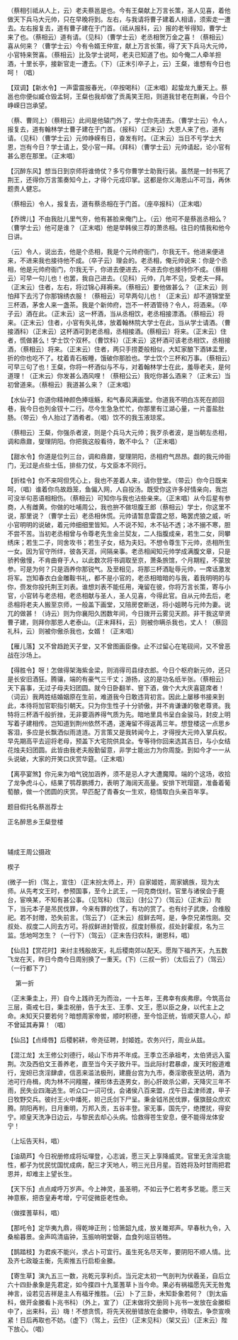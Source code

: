 <!-- { "loadSidebar": true } -->
（蔡相引祗从人上，云）老夫蔡邕是也。今有王粲献上万言长策，圣人见喜，着他做天下兵马大元帅，只在早晚将到。左右，与我请将曹子建着人相请，须索走一遭去。左右报复去，道有曹子建在于门首。（祗从报科，云）报的老爷得知，曹学士来了也。（蔡相云）道有请。（见科）（曹学士云）老丞相贺万金之喜！（蔡相云）喜从何来？（曹学士云）今有令婿王仲宣，献上万言长策，得了天下兵马大元帅，小官特来贺喜。（蔡相云）比及学士说呵，老夫已知道了也。如今俺二人牵羊担酒，十里长亭，接新官走一遭去。（下）（正末引卒子上，云）王粲，谁想有今日也呵！（唱）

【双调】【新水令】一声雷震报春光，（卒按喝科）（正末唱）起蛰龙九重天上。蔡邕也你便似臧仓毁孟轲，王粲也我却做了贡禹笑王阳，则道我甘老在荆襄，今日个峥嵘日岂承望。

（蔡、曹同上）（蔡相云）此间是他辕门外了，学士你先进去。（曹学士云）令人，报复去，道有翰林学士曹子建在于门首。（报科）（正末云）大恩人来了也，道有请。（见科）（曹学士云）元帅峥嵘有日，奋发有时。（正末云）当日不亏学士大恩，岂有今日？学士请上，受小官一拜。（拜科）（曹学士云）元帅请起，论小官有甚么恩在那里。（正末唱）

【沉醉东风】想当日到京师将谁倚仗？多亏你曹学士助我行装。虽然是一封书死了荆王，还得你万言策奏知今上，才得个元戎印掌。这都是你义海恩山不可当，再休题贵人健忘。

（蔡相云）令人，报复去，道有蔡丞相在于门首。（座卒报科）（正末唱）

【乔牌儿】不由我肚儿里气夯，他有甚脸来俺门上。（云）他可不是蔡邕丞相么？（曹学士云）他可是谁？（正末唱）他是举韩侯三荐的萧丞相。往日的情我和他今日讲。

（云）令人，说出去，他是个丞相，我是个元帅府衙门，尔我无干。他进来便进来，不进来我也接待他不成。（卒子云）理会的。老丞相，俺元帅说来：你是个丞相，他是元帅府衙门，尔我无干，你进去便进去，不进去你也接待你不成。（蔡相云）可早一句儿也！也罢，我自己进去。（见科）元帅，几年不见，受老夫一拜。（正末云）住者，左右，将过锦心拜褥来。（蔡相云）要他做甚么？（正末云）则怕拜下去污了你那锦绣衣服！（蔡相云）可早两句儿也！（正末云）却不道锦堂至三杯酒，茅舍人来一盏茶。我是个新帅府，岂不一杯酒管待？令人，将酒来。（卒子云）酒在此。（正末云）这一杯酒，当从丞相饮，老丞相接漂酒。（蔡相云）将来。（正末云）住者，小官有失礼体，放着翰林院大学士在此，当从学士请酒。（曹接酒科）（正末云）这杯酒可到老丞相，丞相接酒。(蔡相云）将来。（正末云）住者，慌做甚么！学士饮个双杯。（曹饮科）（正末云）这杯酒可该老丞相饮，丞相接酒，（蔡相云）将来。（正末云）住者，两只手捞菱般相似，大缸家酿下酒钵盂里，折的你也吃不了。枕着青石板睡，饿破你那脸也。学士饮个三杯和万事。（蔡相云）可早三句了也！王粲，你将一杯酒似与不与，对着翰林学士在此，羞辱老夫，是何道理！（正末云）你发甚么酒风哩！（蔡相公云）我吃你甚么酒来？（正末云）当初曾道来。（蔡相云）我道甚么来？（正末唱）

【水仙子】你道你精神颜色捧瑶觞，和气春风满画堂。你道我不明白冻死在颜回巷，我今日也列金钗十二行。尽今生急急忙忙，你那里有江湖心量，一片齑盐肚肠。（带云）令人抬过了酒肴者。（唱）饮不的我玉液琼浆。

（蔡相云）王粲，你强杀者波，则是个兵马大元帅；我歹杀者波，是当朝左丞相，调和鼎鼐，燮理阴阳。你把我这般看待，敢不中么？（正末唱）

【甜水令】你道是位列三台，调和鼎鼐，燮理阴阳，丞相府气昂昂。觑的我元帅衙门，无过是点些士伍，排些刀仗，与文臣本不同行。

【折桂令】你不来呵但凭心上，我也不差着人来，请你登堂。（带云）你今日既来呵，（唱）谁着你鸟故趋笼，鱼偏入网，人自投汤。既受你这许多好情亲向，我岂可没半句恶语相相伤。（蔡相云）可知你与我也沾些亲来。（正末唱）从今后星有参商，人有雌黄。你做的吐哺周公，我也拚不做坦腹王郎（蔡相云）学士，你这里不说，那里说？（曹学士云）老丞相休慌。元帅请暂息雷霆之怒，略罢虎狼之威，听小官明明的说破，着元帅细细里皆知。人不说不知，木不钻不透；冰不搦不寒，胆不尝不苦。当初老丞相曾与令尊老先生金兰契友，二人指腹成亲，若生二女，同攀绣床；若生二子，同舍攻书；若生子女，结为夫妇。不想令尊生下元帅，丞相所生一女。因为官守所绊，彼各天涯，间隔亲事。老丞相闻知元帅学成满腹文章，只是骄矜傲慢，不肯曲脊于人，以此数次将书调取至京，萧条旅馆，个月期程，不蒙放参。可是为何？只是涵养你那锐气。及至相见，将那三杯酒耻辱元帅，一席话激发将军。岂知春衣白金雕鞍书礼，都不是小官的，老丞相暗暗的与我，着我明明的与你，赍发你投托荆王刘表。谁想刘表不能任用，淹留在彼，你将万言长策，寄与小官，小官转与老丞相，老丞相献与圣人，圣人见喜，今得此官。自从元帅去后，老丞相将老夫人搬至京师，一般盖下画堂，又陪房奁断送，将小姐聘与元帅为妻。说兀的做甚！（诗云）则为你襄阳久困数年间，今日拨开云雾见天颜。非干我这举贤曹子建，则拜你那恩人老泰山。（正末拜科，云）则被你瞒杀我也，丈人！（蔡回礼科，云）则被你傲杀我也，女婿！（正末唱）

【雁儿落】又不曾趋跄天子堂，又不曾图画臣像。止不过留心在笔砚间，又不曾恶战在沙场上。

【得胜令】呀！怎做得架海紫金梁，则消得司县绿衣郎。今日个枢府新元帅，还只是长安旧酒狂。腾骧，端的有豪气三千丈；游扬，这的是功名纸半张。（蔡相云）天下喜事，无过子母夫妇团圆。就今日卧翻羊、窨下酒，做个大大庆喜筵席者！（词云）我两姓结婚姻原在生前，难道我今日敢违背初言。因此上屡移书接来到此，本待将加官职指引朝天。只为你生性子十分骄傲，并不肯谦谦的敬老尊贤。我特将三杯酒千般折挫，无非要涵养得气质为先。暗地里具书呈白金骏马，封皮上明写着子建相传。岂知道到荆州依然不遇，遂淹留不得返苒三年。想登楼这一点思乡客泪，多应是长飘洒似雨涟涟。万言策又是我转闻今上，才得授大元帅入掌兵权。早先期高平去迎将老母，预盖下大宅院供具全。专等待你回来选其吉日，与小女结花烛夫妇团圆。此皆由我老夫殷勤留意，非学士能出力为你周旋。到如今才一一从头说破，大家的开笑口庆赏华筵。（正末唱）

【离亭宴煞】你元来为咱气锐加涵养，须不是忌人才大遭魔障。端的个这场，收拾了龙争虎斗心，结果了鹗荐鹏搏力，表明了海阔天高量。安排下玳瑁筵，准备着葡萄酿，做一个团圆的庆赏。早匹配了青春女一生欢，稳情取白头亲百年享。

题目假托名蔡邕荐士

正名醉思乡王粲登楼


　
　




辅成王周公摄政

楔子

(微子一折)（驾上，宣住）（正末扮太师上，开）自家姬姓，周家嫡族，现为太师。从先考文王时，参预国事，至今上武王，一同克商伐纣。官里与诸侯会于鹿台，宦唤某，不知有甚公事。（见驾科）（驾云）（封公了）（驾云）（正末云）陛下，当元本子是吊民伐罪，今来有罪的伐了，有功的赏了。也有纣子武庚，合维殷祀。若不封赠，恐失前言。（驾云了）（正末云）叔鲜去呵，是，争奈兄弟性刚。交叔处、叔度二人同去方可。将叔鲜进封管叔，叔度封蔡叔，叔处封霍叔，名为三监。恁地呵怎生？（一行下）（驾云）（正末告归农科，谢恩科，唱）

【仙吕】【赏花时】来纣主残殷故天，礼后稷南郊以配天。愿陛下福齐天，九五数飞龙在天，昨日今商今日周别换了一重天。(下)（三叔一折）（太后云了）（驾云）（一行都下了）


　
第一折

（正末秉圭上，开）自今上践祚无为而治，一十五年，王弗幸有疾弗瘳。今筑高台三层，斋戒七日，秉圭祝册，告于太王、王季、文王，愿以臣之身，以代主上之命。未知天只要若何？暗想周家帝喾，顺时积德，至今恰正统，皆顺天意人心，却不曾延其寿算！（唱）

【仙吕】【点绛唇】后稷躬耕，帝尧征聘，封姬姓。农务兴行，周业从兹。

【混江龙】太王修公刘德行，岐山下市井不年成。王季立丕承祖考，太伯贤远入蛮荆。次及西伯文王善养老，直至当今天子致升平。当此际纣君暴虐，废天时殷道难行，宠妲已贪淫肆虐，信恶来滥法极刑，建鹿台宫为九市，奏淫歌夜至达明，酒为池可行舟楫，肉为林不问羶腥，裸形体去逐男女，剖心肝故杀公卿，天降灾三年不雨，民失业四海逃生。听众口一词可伐，会诸侯八百来盟，戊午日孟津师渡，甲子日牧野交兵。彼纣王火中燔死，妲己氏剑下尸呈。秉金钺吊民伐罪，偃旗鼓众庶欢腾。阴阳再判，日月重明，万邦入贡，五谷丰登。家无事，国先宁，绝搅扰，得安宁。顺皇天洗净日边云，与黎民去却心头病。恰救得苍生安息，便不能得龙体安宁！

（上坛告天科，唱）

【油葫芦】今日祝册修成将坛墠登，心志诚，愿三天上享降威灵。官里无贪淫贪能性，都子为忧民忧国忧成病，配三才天地人，明三光日月星。百姓将及时甘雨把君恩并，却难主上望长生。

【天下乐】点点咸呼万岁声。今上神灵，虽圣明，不如云予仁若考多艺能。愿三天神意察，把杏皇寿考增，宁可促微臣老性命。

（做揲蓍草科，唱）

【那吒令】定华夷九鼎，得乾坤正刑；恰箫韶九成，放关雎郑声。早春秋九令，入桑榆暮景。金声鸣清庙钟，玉振响明堂磬，血食列俎豆牺牲。

【鹊踏枝】为君疾不能兴，求占卜可宜行。虽生死名尽天年，要阴阳不顺人情。比及齐七政璇主衡，先索推五行启柜金縢。

【寄生草】演九五三一数，兆乾元享利贞。当元定太初一气剖判为伏羲圣，自后立六十四卦彖象是先君定，如今揲四十九茎蓍草卜当今命。果必有祸福愿先天无咎鬼神言，设若见吉祥是主人有福牙推胜。（云）卜了三卦，未知卦象若何？（到太庙科，做开金縢看卜兆书科）（外上，宣了）（正末做将文册同卜兆书一发放在金縢柜中了，出来科，云）嗨！不想贪慌，将先天祝册错放在金縢中，待取去，争奈宣唤紧！日后再取也不妨。（虚下）（驾上，云住）（正末见科）（架又云）（正末云）陛下放心。（唱）

